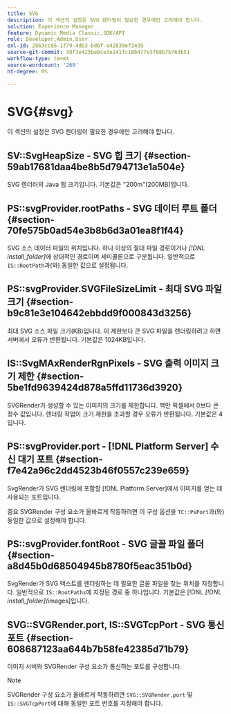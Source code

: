 ```yaml
---
title: SVG
description: 이 섹션의 설정은 SVG 렌더링이 필요한 경우에만 고려해야 합니다.
solution: Experience Manager
feature: Dynamic Media Classic,SDK/API
role: Developer,Admin,User
exl-id: 2863cc86-1f79-4db3-bd6f-a42839ef3439
source-git-commit: 38f3e425be0ce3e241fc18b477e3f68b7b763b51
workflow-type: tm+mt
source-wordcount: '269'
ht-degree: 0%

---
```


# SVG{#svg}

이 섹션의 설정은 SVG 렌더링이 필요한 경우에만 고려해야 합니다.

## SV::SvgHeapSize - SVG 힙 크기 {#section-59ab17681daa4be8b5d794713e1a504e}

SVG 렌더러의 Java 힙 크기입니다. 기본값은 &quot;200m&quot;(200MB)입니다.

## PS::svgProvider.rootPaths - SVG 데이터 루트 폴더 {#section-70fe575b0ad54e3b8b6d3a01ea8f1f44}

SVG 소스 데이터 파일의 위치입니다. 하나 이상의 절대 파일 경로이거나 *[!DNL install_folder]*&#x200B;에 상대적인 경로이며 세미콜론으로 구분됩니다. 일반적으로 `IS::RootPath`과(와) 동일한 값으로 설정됩니다.

## PS::svgProvider.SVGFileSizeLimit - 최대 SVG 파일 크기 {#section-b9c81e3e104642ebbdd9f000843d3256}

최대 SVG 소스 파일 크기(KB)입니다. 이 제한보다 큰 SVG 파일을 렌더링하려고 하면 서버에서 오류가 반환됩니다. 기본값은 1024KB입니다.

## IS::SvgMAxRenderRgnPixels - SVG 출력 이미지 크기 제한 {#section-5be1fd9639424d878a5ffd11736d3920}

SVGRender가 생성할 수 있는 이미지의 크기를 제한합니다. 백만 픽셀에서 0보다 큰 정수 값입니다. 렌더링 작업이 크기 제한을 초과할 경우 오류가 반환됩니다. 기본값은 4입니다.

## PS::svgProvider.port - [!DNL Platform Server] 수신 대기 포트 {#section-f7e42a96c2dd4523b46f0557c239e659}

SvgRender가 SVG 렌더링에 포함할 [!DNL Platform Server]에서 이미지를 얻는 데 사용되는 포트입니다.

중요 SVGRender 구성 요소가 올바르게 작동하려면 이 구성 옵션을 `TC::PsPort`과(와) 동일한 값으로 설정해야 합니다.

## PS::svgProvider.fontRoot - SVG 글꼴 파일 폴더 {#section-a8d45b0d68504945b8780f5eac351b0d}

SvgRender가 SVG 텍스트를 렌더링하는 데 필요한 글꼴 파일을 찾는 위치를 지정합니다. 일반적으로 `IS::RootPaths`에 지정된 경로 중 하나입니다. 기본값은 [!DNL *[!DNL install_folder]*/images]입니다.

## SVG::SVGRender.port, IS::SVGTcpPort - SVG 통신 포트 {#section-608687123aa644b7b58fe42385d71b79}

이미지 서버와 SVGRender 구성 요소가 통신하는 포트를 구성합니다.

>[!NOTE]
>
>SVGRender 구성 요소가 올바르게 작동하려면 `SVG::SVGRender.port` 및 `IS::SVGTcpPort`에 대해 동일한 포트 번호를 지정해야 합니다.
